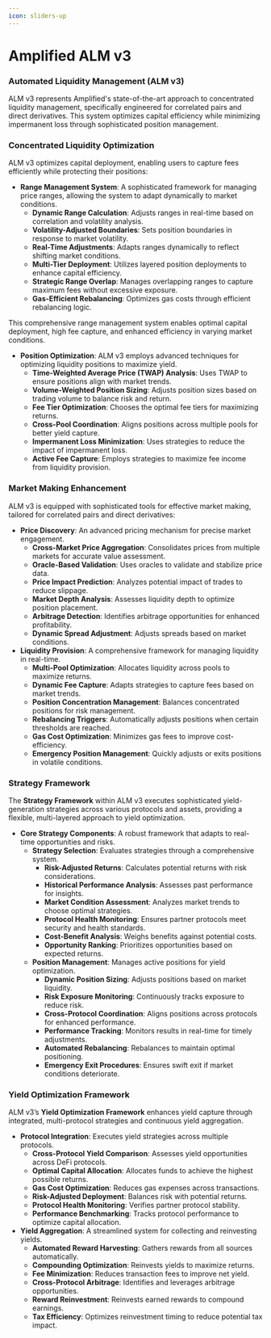```yaml
---
icon: sliders-up
---
```


# Amplified ALM v3

### Automated Liquidity Management (ALM v3)

ALM v3 represents Amplified's state-of-the-art approach to concentrated liquidity management, specifically engineered for correlated pairs and direct derivatives. This system optimizes capital efficiency while minimizing impermanent loss through sophisticated position management.

### **Concentrated Liquidity Optimization**

ALM v3 optimizes capital deployment, enabling users to capture fees efficiently while protecting their positions:

* **Range Management System**: A sophisticated framework for managing price ranges, allowing the system to adapt dynamically to market conditions.
  * **Dynamic Range Calculation**: Adjusts ranges in real-time based on correlation and volatility analysis.
  * **Volatility-Adjusted Boundaries**: Sets position boundaries in response to market volatility.
  * **Real-Time Adjustments**: Adapts ranges dynamically to reflect shifting market conditions.
  * **Multi-Tier Deployment**: Utilizes layered position deployments to enhance capital efficiency.
  * **Strategic Range Overlap**: Manages overlapping ranges to capture maximum fees without excessive exposure.
  * **Gas-Efficient Rebalancing**: Optimizes gas costs through efficient rebalancing logic.

This comprehensive range management system enables optimal capital deployment, high fee capture, and enhanced efficiency in varying market conditions.

* **Position Optimization**: ALM v3 employs advanced techniques for optimizing liquidity positions to maximize yield.
  * **Time-Weighted Average Price (TWAP) Analysis**: Uses TWAP to ensure positions align with market trends.
  * **Volume-Weighted Position Sizing**: Adjusts position sizes based on trading volume to balance risk and return.
  * **Fee Tier Optimization**: Chooses the optimal fee tiers for maximizing returns.
  * **Cross-Pool Coordination**: Aligns positions across multiple pools for better yield capture.
  * **Impermanent Loss Minimization**: Uses strategies to reduce the impact of impermanent loss.
  * **Active Fee Capture**: Employs strategies to maximize fee income from liquidity provision.

### **Market Making Enhancement**

ALM v3 is equipped with sophisticated tools for effective market making, tailored for correlated pairs and direct derivatives:

* **Price Discovery**: An advanced pricing mechanism for precise market engagement.
  * **Cross-Market Price Aggregation**: Consolidates prices from multiple markets for accurate value assessment.
  * **Oracle-Based Validation**: Uses oracles to validate and stabilize price data.
  * **Price Impact Prediction**: Analyzes potential impact of trades to reduce slippage.
  * **Market Depth Analysis**: Assesses liquidity depth to optimize position placement.
  * **Arbitrage Detection**: Identifies arbitrage opportunities for enhanced profitability.
  * **Dynamic Spread Adjustment**: Adjusts spreads based on market conditions.
* **Liquidity Provision**: A comprehensive framework for managing liquidity in real-time.
  * **Multi-Pool Optimization**: Allocates liquidity across pools to maximize returns.
  * **Dynamic Fee Capture**: Adapts strategies to capture fees based on market trends.
  * **Position Concentration Management**: Balances concentrated positions for risk management.
  * **Rebalancing Triggers**: Automatically adjusts positions when certain thresholds are reached.
  * **Gas Cost Optimization**: Minimizes gas fees to improve cost-efficiency.
  * **Emergency Position Management**: Quickly adjusts or exits positions in volatile conditions.

### **Strategy Framework**

The **Strategy Framework** within ALM v3 executes sophisticated yield-generation strategies across various protocols and assets, providing a flexible, multi-layered approach to yield optimization.

* **Core Strategy Components**: A robust framework that adapts to real-time opportunities and risks.
  * **Strategy Selection**: Evaluates strategies through a comprehensive system.
    * **Risk-Adjusted Returns**: Calculates potential returns with risk considerations.
    * **Historical Performance Analysis**: Assesses past performance for insights.
    * **Market Condition Assessment**: Analyzes market trends to choose optimal strategies.
    * **Protocol Health Monitoring**: Ensures partner protocols meet security and health standards.
    * **Cost-Benefit Analysis**: Weighs benefits against potential costs.
    * **Opportunity Ranking**: Prioritizes opportunities based on expected returns.
  * **Position Management**: Manages active positions for yield optimization.
    * **Dynamic Position Sizing**: Adjusts positions based on market liquidity.
    * **Risk Exposure Monitoring**: Continuously tracks exposure to reduce risk.
    * **Cross-Protocol Coordination**: Aligns positions across protocols for enhanced performance.
    * **Performance Tracking**: Monitors results in real-time for timely adjustments.
    * **Automated Rebalancing**: Rebalances to maintain optimal positioning.
    * **Emergency Exit Procedures**: Ensures swift exit if market conditions deteriorate.

### **Yield Optimization Framework**

ALM v3’s **Yield Optimization Framework** enhances yield capture through integrated, multi-protocol strategies and continuous yield aggregation.

* **Protocol Integration**: Executes yield strategies across multiple protocols.
  * **Cross-Protocol Yield Comparison**: Assesses yield opportunities across DeFi protocols.
  * **Optimal Capital Allocation**: Allocates funds to achieve the highest possible returns.
  * **Gas Cost Optimization**: Reduces gas expenses across transactions.
  * **Risk-Adjusted Deployment**: Balances risk with potential returns.
  * **Protocol Health Monitoring**: Verifies partner protocol stability.
  * **Performance Benchmarking**: Tracks protocol performance to optimize capital allocation.
* **Yield Aggregation**: A streamlined system for collecting and reinvesting yields.
  * **Automated Reward Harvesting**: Gathers rewards from all sources automatically.
  * **Compounding Optimization**: Reinvests yields to maximize returns.
  * **Fee Minimization**: Reduces transaction fees to improve net yield.
  * **Cross-Protocol Arbitrage**: Identifies and leverages arbitrage opportunities.
  * **Reward Reinvestment**: Reinvests earned rewards to compound earnings.
  * **Tax Efficiency**: Optimizes reinvestment timing to reduce potential tax impact.

